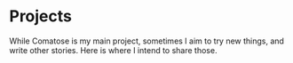 # Projects
While Comatose is my main project, sometimes I aim to try new things, and write other stories. Here is where I intend to share those.